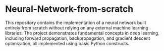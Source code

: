 # Neural-Network-from-scratch
This repository contains the implementation of a neural network built entirely from scratch without relying on any external machine learning libraries. The project demonstrates fundamental concepts in deep learning, including forward propagation, backpropagation, and gradient descent optimization, all implemented using basic Python constructs.
